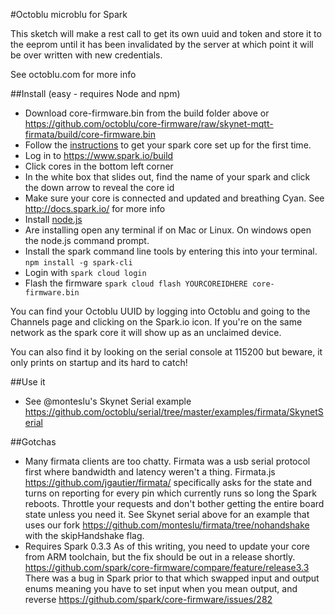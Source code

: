 #Octoblu microblu for Spark

This sketch will make a rest call to get its own uuid and token and store it to the eeprom until it has been invalidated by the server at which point it will be over written with new credentials.

See octoblu.com for more info

##Install (easy - requires Node and npm)
* Download core-firmware.bin from the build folder above or https://github.com/octoblu/core-firmware/raw/skynet-mqtt-firmata/build/core-firmware.bin
* Follow the [instructions](http://docs.spark.io/start/) to get your spark core set up for the first time. 
* Log in to https://www.spark.io/build
* Click cores in the bottom left corner
* In the white box that slides out, find the name of your spark and click the down arrow to reveal the core id
* Make sure your core is connected and updated and breathing Cyan. See http://docs.spark.io/ for more info
* Install [node.js](http://nodejs.org/)
* Are installing open any terminal if on Mac or Linux. On windows open the node.js command prompt.
* Install the spark command line tools by entering this into your terminal.  ```npm install -g spark-cli```
* Login with ```spark cloud login```
* Flash the firmware ```spark cloud flash YOURCOREIDHERE core-firmware.bin```


You can find your Octoblu UUID by logging into Octoblu and going to the Channels page and clicking on the Spark.io icon. If you're on the same network as the spark core it will show up as an unclaimed device.


You can also find it by looking on the serial console at 115200 but beware, it only prints on startup and its hard to catch!

##Use it
* See @monteslu's Skynet Serial example https://github.com/octoblu/serial/tree/master/examples/firmata/SkynetSerial

##Gotchas
* Many firmata clients are too chatty. Firmata was a usb serial protocol first where bandwidth and latency weren't a thing. Firmata.js https://github.com/jgautier/firmata/ specifically asks for the state and turns on reporting for every pin which currently runs so long the Spark reboots. Throttle your requests and don't bother getting the entire board state unless you need it. See Skynet serial above for an example that uses our fork https://github.com/monteslu/firmata/tree/nohandshake with the skipHandshake flag. 
* Requires Spark 0.3.3 As of this writing, you need to update your core from ARM toolchain, but the fix should be out in a release shortly. https://github.com/spark/core-firmware/compare/feature/release3.3 There was a bug in Spark prior to that which swapped input and output enums meaning you have to set input when you mean output, and reverse https://github.com/spark/core-firmware/issues/282
